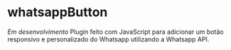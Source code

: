 # whatsappButton
*Em desenvolvimento*
Plugin feito com JavaScript para adicionar um botão responsivo e personalizado do Whatsapp utilizando a Whatsapp API.

